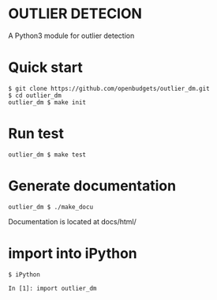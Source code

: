 # OUTLIER DETECION
A Python3 module for outlier detection

# Quick start
```
$ git clone https://github.com/openbudgets/outlier_dm.git
$ cd outlier_dm
outlier_dm $ make init
```

# Run test
```
outlier_dm $ make test
```

# Generate documentation
```
outlier_dm $ ./make_docu
```
Documentation is located at docs/html/

# import into iPython

```
$ iPython

In [1]: import outlier_dm
``` 